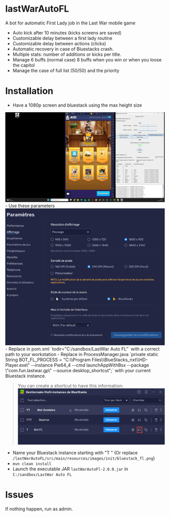 # lastWarAutoFL
A bot for automatic First Lady job in the Last War mobile game
- Auto kick after 10 minutes (kicks screens are saved)
- Customizable delay between a first lady routine
- Customizable delay between actions (clicks)
- Automatic recovery in case of Bluestacks crash.
- Multiple stats: number of additions or kicks per title.
- Manage 6 buffs (normal case) 8 buffs when you win or when you loose the capitol
- Manage the case of full list (50/50) and the priority

# Installation
- Have a 1080p screen and bluestack using the max height size 
<img src="screens/game_position.png" alt="game_position" width="1000"/>  
- Use these parameters  
<img src="screens/bluestack_display_param.png" alt="game_position" width="1000"/>  
- Replace in pom.xml `todir="C:/sandbox/LastWar Auto FL"` with a correct path to your workstation
- Replace in ProcessManager.java `private static String BOT_FL_PROCESS = "C:\\Program Files\\BlueStacks_nxt\\HD-Player.exe\" --instance Pie64_4 --cmd launchAppWithBsx --package \"com.fun.lastwar.gp\" --source desktop_shortcut";` with your current Bluestack instance.  
      
> You can create a shortcut to have this information:    
![shortcut](screens/shortcut.png)

- Name your Bluestack instance starting with "T   " (Or replace `/lastWarAutoFL/src/main/resources/images/init/bluestack_fl.png`)
- `mvn clean install`
- Launch the executable JAR `lastWarAutoFl-2.0.0.jar` in `C:/sandbox/LastWar Auto FL`

# Issues
If nothing happen, run as admin.
